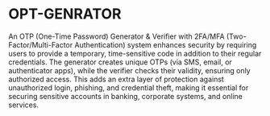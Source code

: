 # OPT-GENRATOR

An OTP (One-Time Password) Generator & Verifier with 2FA/MFA (Two-Factor/Multi-Factor Authentication) system enhances security by requiring users to provide a temporary, time-sensitive code in addition to their regular credentials. The generator creates unique OTPs (via SMS, email, or authenticator apps), while the verifier checks their validity, ensuring only authorized access. This adds an extra layer of protection against unauthorized login, phishing, and credential theft, making it essential for securing sensitive accounts in banking, corporate systems, and online services.
